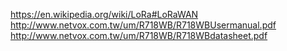 https://en.wikipedia.org/wiki/LoRa#LoRaWAN
http://www.netvox.com.tw/um/R718WB/R718WBUsermanual.pdf
http://www.netvox.com.tw/um/R718WB/R718WBdatasheet.pdf
